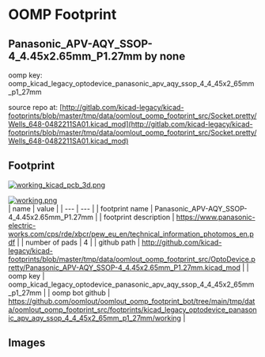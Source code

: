 # OOMP Footprint  
## Panasonic_APV-AQY_SSOP-4_4.45x2.65mm_P1.27mm  by none  
  
oomp key: oomp_kicad_legacy_optodevice_panasonic_apv_aqy_ssop_4_4_45x2_65mm_p1_27mm  
  
source repo at: [http://gitlab.com/kicad-legacy/kicad-footprints/blob/master/tmp/data/oomlout_oomp_footprint_src/Socket.pretty/Wells_648-0482211SA01.kicad_mod](http://gitlab.com/kicad-legacy/kicad-footprints/blob/master/tmp/data/oomlout_oomp_footprint_src/Socket.pretty/Wells_648-0482211SA01.kicad_mod)  
## Footprint  
  
[![working_kicad_pcb_3d.png](working_kicad_pcb_3d_600.png)](working_kicad_pcb_3d.png)  
  
[![working.png](working_600.png)](working.png)  
| name | value | 
| --- | --- | 
| footprint name | Panasonic_APV-AQY_SSOP-4_4.45x2.65mm_P1.27mm | 
| footprint description | https://www.panasonic-electric-works.com/cps/rde/xbcr/pew_eu_en/technical_information_photomos_en.pdf | 
| number of pads | 4 | 
| github path | http://github.com/kicad-legacy/kicad-footprints/blob/master/tmp/data/oomlout_oomp_footprint_src/OptoDevice.pretty/Panasonic_APV-AQY_SSOP-4_4.45x2.65mm_P1.27mm.kicad_mod | 
| oomp key | oomp_kicad_legacy_optodevice_panasonic_apv_aqy_ssop_4_4_45x2_65mm_p1_27mm | 
| oomp bot github | https://github.com/oomlout/oomlout_oomp_footprint_bot/tree/main/tmp/data/oomlout_oomp_footprint_src/footprints/kicad_legacy_optodevice_panasonic_apv_aqy_ssop_4_4_45x2_65mm_p1_27mm/working | 
## Images  
